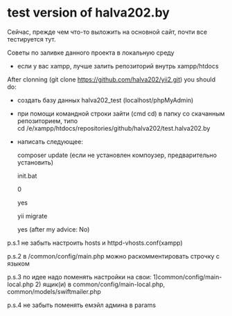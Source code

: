 # test version of halva202.by
Сейчас, прежде чем что-то выложить на основной сайт, почти все тестируется тут.


Советы по заливке данного проекта в локальную среду

- если у вас xampp, лучше залить репозиторий внутрь xampp/htdocs

After clonning (git clone  https://github.com/halva202/yii2.git) you should do:

- создать базу данных halva202_test (localhost/phpMyAdmin)

- при помощи командной строки зайти (cmd cd) в папку со скачанным репозиторием, типо  
cd /e/xampp/htdocs/repositories/github/halva202/test.halva202.by

- написать следующее:

	composer update (если не установлен компоузер, предварительно установить)

	init.bat

	0

	yes

	yii migrate

	yes (after my advice: No)




p.s.1 не забыть настроить hosts и httpd-vhosts.conf(xampp)

p.s.2 в /common/config/main.php можно раскомментировать строчку с языком

p.s.3 по идее надо поменять настройки на свои: 1)common/config/main-local.php 2) ящик(и) в common/config/main-local.php, common/models/swiftmailer.php

p.s.4 не забыть поменять емэйл админа в params
